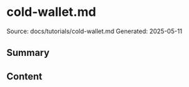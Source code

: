 # cold-wallet.md
Source: docs/tutorials/cold-wallet.md
Generated: 2025-05-11

## Summary


## Content